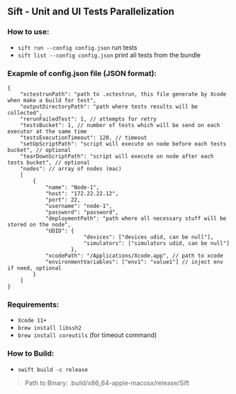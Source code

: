 
## Sift - Unit and UI Tests Parallelization

### How to use:
- `sift run --config config.json` run tests
- `sift list --config config.json` print all tests from the bundle

### Exapmle of **config.json** file (JSON format):

```
{
    "xctestrunPath": "path to .xctestrun, this file generate by Xcode when make a build for test",
    "outputDirectoryPath": "path where tests results will be collected",
    "rerunFailedTest": 1, // attempts for retry
    "testsBucket": 1, // number of tests which will be send on each executor at the same time
    "testsExecutionTimeout": 120, // timeout
    "setUpScriptPath": "script will execute on node before each tests bucket", // optional
    "tearDownScriptPath": "script will execute on node after each tests bucket", // optional
    "nodes": // array of nodes (mac)
    [
        {
            "name": "Node-1",
            "host": "172.22.22.12",
            "port": 22,
            "username": "node-1",
            "password": "password",
            "deploymentPath": "path where all necessary stuff will be stored on the node",
            "UDID": {
                        "devices": ["devices udid, can be null"],
                        "simulators": ["simulators udid, can be null"]
                    },
            "xcodePath": "/Applications/Xcode.app", // path to xcode
            "environmentVariables": ["env1": "value1"] // inject env if need, optional
        }
    ]
}
```

### Requirements:
 - `Xcode 11+`
 - `brew install libssh2`
 - `brew install coreutils` (for timeout command)

### How to Build:
- `swift build -c release`

> Path to Binary: .build/x86_64-apple-macosx/release/Sift
